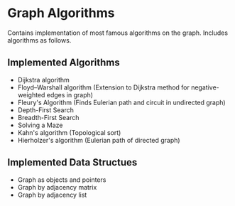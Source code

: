 # Graph Algorithms

Contains implementation of most famous algorithms on the graph. Includes algorithms as follows.

## Implemented Algorithms

- Dijkstra algorithm
- Floyd–Warshall algorithm (Extension to Dijkstra method for negative-weighted edges in graph)
- Fleury's Algorithm (Finds Eulerian path and circuit in undirected graph)
- Depth-First Search
- Breadth-First Search
- Solving a Maze
- Kahn's algorithm (Topological sort)
- Hierholzer's algorithm (Eulerian path of directed graph)

## Implemented Data Structues

- Graph as objects and pointers
- Graph by adjacency matrix
- Graph by adjacency list


